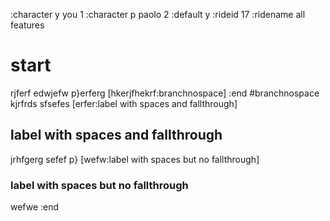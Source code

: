 :character y you 1
:character p paolo 2
:default y
:rideid 17
:ridename all features

# start

rjferf
edwjefw
p}erferg [hkerjfhekrf:branchnospace]
:end
#branchnospace
kjrfrds
sfsefes
[erfer:label with spaces and fallthrough]

## label with spaces and fallthrough

jrhfgerg
sefef
p} [wefw:label with spaces but no fallthrough]

### label with spaces but no fallthrough

wefwe
:end
